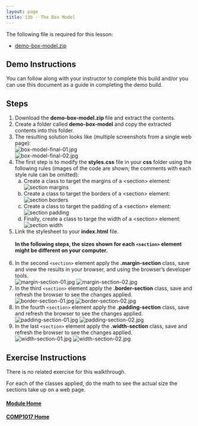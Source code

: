 ```yaml
---
layout: page
title: 13b - The Box Model
---
```

The following file is required for this lesson:

* [demo-box-model.zip](files/demo-box-model.zip)

## Demo Instructions
You can follow along with your instructor to complete this build and/or you can use this document as a guide in completing the demo build.

## Steps
1.	Download the **demo-box-model.zip** file and extract the contents.
2.	Create a folder called **demo-box-model** and copy the extracted contents into this folder.
3.	The resulting solution looks like (multiple screenshots from a single web page):<br>
![box-model-final-01.jpg](files/box-model-final-01.jpg)<br>
![box-model-final-02.jpg](files/box-model-final-02.jpg)
4.	The first step is to modify the **styles.css** file in your **css** folder using the following rules (images of the code are shown; the comments with each style rule can be omitted):<br>
    <ol type="a">
        <li>Create a class to target the margins of a &lt;section&gt; element:<br>
        <img src="files/css-styles-a.jpg" alt="section margins">
        </li>
        <li>Create a class to target the borders of a &lt;section&gt; element:<br>
        <img src="files/css-styles-b.jpg" alt="section borders">
        </li>
        <li>Create a class to target the padding of a &lt;section&gt; element:<br>
        <img src="files/css-styles-c.jpg" alt="section padding">
        </li>
        <li>Finally, create a class to targe the width of a &lt;section&gt; element:<br>
        <img src="files/css-styles-d.jpg" alt="section width">
        </li>
    </ol>
5.	Link the stylesheet to your **index.html** file.<br><br>
**In the following steps, the sizes shown for each `<section>` element might be different on your computer.**<br><br>
6.	In the second `<section>` element apply the **.margin-section** class, save and view the results in your browser, and using the browser’s developer tools.<br>
![margin-section-01.jpg](files/margin-section-01.jpg)&nbsp;![margin-section-02.jpg](files/margin-section-02.jpg)
7.	In the third `<section>` element apply the **.border-section** class, save and refresh the browser to see the changes applied.<br>
![border-section-01.jpg](files/border-section-01.jpg)&nbsp;![border-section-02.jpg](files/border-section-02.jpg)
8.	In the fourth `<section>` element apply the **.padding-section** class, save and refresh the browser to see the changes applied.<br>
![padding-section-01.jpg](files/padding-section-01.jpg)&nbsp;![padding-section-02.jpg](files/padding-section-02.jpg)
9.	In the last `<section>` element apply the **.width-section** class, save and refresh the browser to see the changes applied.<br>
![width-section-01.jpg](files/width-section-01.jpg)&nbsp;![width-section-02.jpg](files/width-section-02.jpg)

## Exercise Instructions
There is no related exercise for this walkthrough.

For each of the classes applied, do the math to see the actual size the sections take up on a web page.

#### [Module Home](../)
#### [COMP1017 Home](../../)